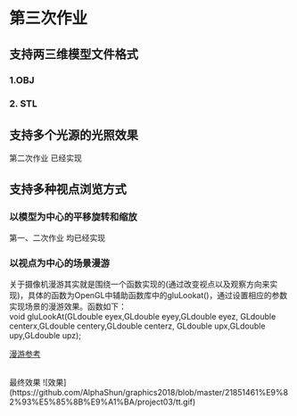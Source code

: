 # 第三次作业

## 支持两三维模型文件格式

### 1.OBJ

### 2. STL


## 支持多个光源的光照效果

第二次作业 已经实现

## 支持多种视点浏览方式

### 以模型为中心的平移旋转和缩放

第一、二次作业 均已经实现

### 以视点为中心的场景漫游
   关于摄像机漫游其实就是围绕一个函数实现的(通过改变视点以及观察方向来实现)，具体的函数为OpenGL中辅助函数库中的gluLookat()，通过设置相应的参数实现场景的漫游效果。函数如下：  
    void gluLookAt(GLdouble eyex,GLdouble eyey,GLdouble eyez, 
    GLdouble centerx,GLdouble centery,GLdouble centerz, 
    GLdouble upx,GLdouble upy,GLdouble upz);

   [漫游参考](https://blog.csdn.net/u010223072/article/details/44620871)
   
   <br>
最终效果
![效果](https://github.com/AlphaShun/graphics2018/blob/master/21851461%E9%82%93%E5%85%8B%E9%A1%BA/project03/tt.gif)


